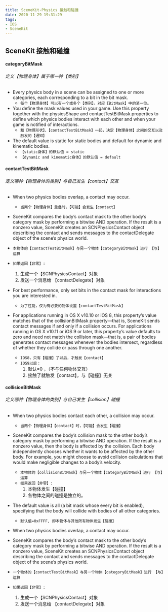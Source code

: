 ```yaml
---
title: SceneKit-Physics 接触和碰撞
date: 2020-11-29 19:31:29
tags:
- IOS
- SceneKit
---
```


## SceneKit 接触和碰撞

#### categoryBitMask
###### 定义【物理身体】属于哪一种【类别】
- Every physics body in a scene can be assigned to one or more categories, each corresponding to a bit in the bit mask. 
  - `每个【物理身体】可以有一个或多个【类别】。对应【BitMask】中的某一位。`
- You define the mask values used in your game. Use this property together with the physicsShape and contactTestBitMask properties to define which physics bodies interact with each other and when your game is notified of interactions.
  - `和【物理形状】、【contactTestBitMask】一起，决定【物理身体】之间的交互以及触发的【通知】`
- The default value is static for static bodies and default for dynamic and kinematic bodies.
  - `【static身体】的默认值 = static `
  - `【dynamic and kinematic身体】的默认值 = default `

#### contactTestBitMask
###### 定义哪种【物理身体的类别】与自己发生【contact】交互

- When two physics bodies overlap, a contact may occur.
  - `当两个【物理身体】重叠时，【可能】会发生【contact】`
-  SceneKit compares the body’s contact mask to the other body’s category mask by performing a bitwise AND operation. If the result is a nonzero value, SceneKit creates an SCNPhysicsContact object describing the contact and sends messages to the contactDelegate object of the scene’s physics world. 
  - `本物体的【contactTestBitMask】与另一个物体【categoryBitMask】进行 【与】运算`
  - `如果返回【非零】:`
    1. 生成一个【SCNPhysicsContact】对象
    2. 发送一个消息给 【contactDelegate】对象

- For best performance, only set bits in the contact mask for interactions you are interested in.
  - `为了性能，仅为有必要的物体设置【contactTestBitMask】`

- For applications running in OS X v10.10 or iOS 8, this property’s value matches that of the collisionBitMask property—that is, SceneKit sends contact messages if and only if a collision occurs. For applications running in OS X v10.11 or iOS 9 or later, this property’s value defaults to zero and need not match the collision mask—that is, a pair of bodies generates contact messages whenever the bodies intersect, regardless of whether they collide or pass through one another.
  - `IOS8，只有【碰撞】了以后，才触发【contact】`
  - `IOS9以后：`
     1. 默认=0 ，（不与任何物体交互）
     2. 接触了就触发【contact】，与【碰撞】无关

#### collisionBitMask

###### 定义哪种【物理身体的类别】与自己发生【collision】碰撞

- When two physics bodies contact each other, a collision may occur. 
  - `当两个【物理身体】【contact】时，【可能】会发生【碰撞】`
- SceneKit compares the body’s collision mask to the other body’s category mask by performing a bitwise AND operation. If the result is a nonzero value, then the body is affected by the collision. Each body independently chooses whether it wants to be affected by the other body. For example, you might choose to avoid collision calculations that would make negligible changes to a body’s velocity.
  - `本物体的【collisionBitMask】与另一个物体【categoryBitMask】进行 【与】运算`
  - `如果返回【非零】:`
    1. 本物体发生【碰撞】
    2. 各物体之间的碰撞是独立的。
- The default value is all (a bit mask whose every bit is enabled), specifying that the body will collide with bodies of all other categories.
  - `默认值=0xFFFF, 即本物体与其他所有物体发生【碰撞】`



- When two physics bodies overlap, a contact may occur.
-  SceneKit compares the body’s contact mask to the other body’s category mask by performing a bitwise AND operation. If the result is a nonzero value, SceneKit creates an SCNPhysicsContact object describing the contact and sends messages to the contactDelegate object of the scene’s physics world. 
  - `一个物体的【contactTestBitMask】与另一个物体【categoryBitMask】进行 【与】运算`
  - `如果返回【非零】:`
    1. 生成一个【SCNPhysicsContact】对象
    2. 发送一个消息给 【contactDelegate】对象